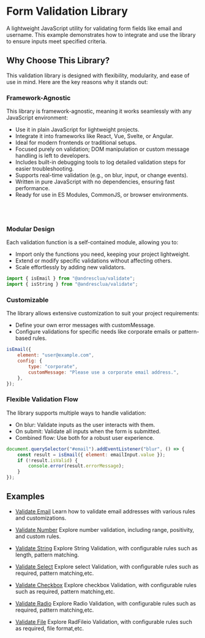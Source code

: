 # Form Validation Library
A lightweight JavaScript utility for validating form fields like email and username. This example demonstrates how to integrate and use the library to ensure inputs meet specified criteria.

## Why Choose This Library?
This validation library is designed with flexibility, modularity, and ease of use in mind. Here are the key reasons why it stands out:

### Framework-Agnostic
This library is framework-agnostic, meaning it works seamlessly with any JavaScript environment:

- Use it in plain JavaScript for lightweight projects.
- Integrate it into frameworks like React, Vue, Svelte, or Angular.
- Ideal for modern frontends or traditional setups.
- Focused purely on validation; DOM manipulation or custom message handling is left to developers.
- Includes built-in debugging tools to log detailed validation steps for easier troubleshooting.
- Supports real-time validation (e.g., on blur, input, or change events).
- Written in pure JavaScript with no dependencies, ensuring fast performance.
- Ready for use in ES Modules, CommonJS, or browser environments.

<br><br>

### Modular Design
Each validation function is a self-contained module, allowing you to:

- Import only the functions you need, keeping your project lightweight.
- Extend or modify specific validations without affecting others.
- Scale effortlessly by adding new validators.

```js
import { isEmail } from "@andresclua/validate";
import { isString } from "@andresclua/validate";
```

### Customizable

The library allows extensive customization to suit your project requirements:

- Define your own error messages with customMessage.
- Configure validations for specific needs like corporate emails or pattern-based rules.

```js
isEmail({
    element: "user@example.com",
    config: {
        type: "corporate",
        customMessage: "Please use a corporate email address.",
    },
});
```

### Flexible Validation Flow

The library supports multiple ways to handle validation:

- On blur: Validate inputs as the user interacts with them.
- On submit: Validate all inputs when the form is submitted.
- Combined flow: Use both for a robust user experience.

```js
document.querySelector("#email").addEventListener("blur", () => {
    const result = isEmail({ element: emailInput.value });
    if (!result.isValid) {
        console.error(result.errorMessage);
    }
});
```

## Examples

- [Validate Email](https://github.com/andresclua/validate/blob/main/docs/email.md) Learn how to validate email addresses with various rules and customizations.

- [Validate Number](https://github.com/andresclua/validate/blob/main/docs/number.md) Explore number validation, including range, positivity, and custom rules.

- [Validate String](https://github.com/andresclua/validate/blob/main/docs/string.md) Explore String Validation, with configurable rules such as length, pattern matching.

- [Validate Select](https://github.com/andresclua/validate/blob/main/docs/Select.md) Explore select Validation, with configurable rules such as required, pattern matching,etc.

- [Validate Checkbox](https://github.com/andresclua/validate/blob/main/docs/checkbox.md) Explore checkbox Validation, with configurable rules such as required, pattern matching,etc.

- [Validate Radio](https://github.com/andresclua/validate/blob/main/docs/radio.md) Explore Radio Validation, with configurable rules such as required, pattern matching,etc.

- [Validate File](https://github.com/andresclua/validate/blob/main/docs/file.md) Explore RadFileio Validation, with configurable rules such as required, file format,etc.

